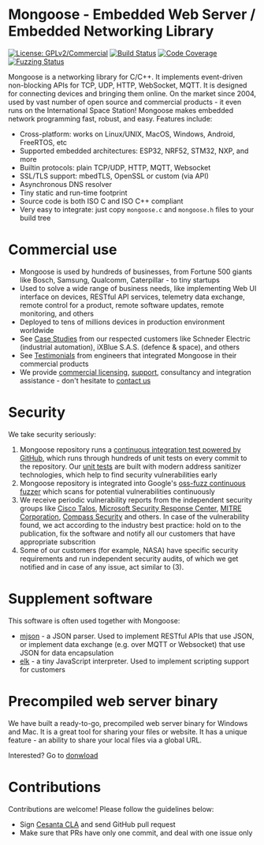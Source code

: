 # Mongoose - Embedded Web Server / Embedded Networking Library

[![License: GPLv2/Commercial](https://img.shields.io/badge/License-GPLv2%20or%20Commercial-green.svg)](https://opensource.org/licenses/gpl-2.0.php)
[![Build Status]( https://github.com/cesanta/mongoose/workflows/build/badge.svg)](https://github.com/cesanta/mongoose/actions)
[![Code Coverage](https://codecov.io/gh/cesanta/mongoose/branch/master/graph/badge.svg)](https://codecov.io/gh/cesanta/mongoose)
[![Fuzzing Status](https://oss-fuzz-build-logs.storage.googleapis.com/badges/mongoose.svg)](https://bugs.chromium.org/p/oss-fuzz/issues/list?sort=-opened&can=1&q=proj:mongoose)

Mongoose is a networking library for C/C++. It implements event-driven
non-blocking APIs for TCP, UDP, HTTP, WebSocket, MQTT.  It is designed for
connecting devices and bringing them online. On the market since 2004, used by
vast number of open source and commercial products - it even runs on the
International Space Station!  Mongoose makes embedded network programming fast,
robust, and easy. Features include:

- Cross-platform: works on Linux/UNIX, MacOS, Windows, Android, FreeRTOS, etc
- Supported embedded architectures: ESP32, NRF52, STM32, NXP, and more
- Builtin protocols: plain TCP/UDP, HTTP, MQTT, Websocket
- SSL/TLS support: mbedTLS, OpenSSL or custom (via API)
- Asynchronous DNS resolver
- Tiny static and run-time footprint
- Source code is both ISO C and ISO C++ compliant
- Very easy to integrate: just copy `mongoose.c` and `mongoose.h` files to your build tree


# Commercial use
- Mongoose is used by hundreds of businesses, from Fortune 500 giants like
  Bosch, Samsung, Qualcomm, Caterpillar - to tiny startups
- Used to solve a wide range of business needs, like implementing Web UI
  interface on devices, RESTful API services, telemetry data exchange, remote
  control for a product, remote software updates, remote monitoring, and others
- Deployed to tens of millions devices in production environment worldwide
- See [Case Studies](https://cesanta.com/case-studies.html) from our respected
  customers like Schneder Electric (industrial automation), iXBlue S.A.S.
  (defence & space), and others
- See [Testimonials](https://cesanta.com/testimonials.html) from engineers that
  integrated Mongoose in their commercial products
- We provide [commercial licensing](https://cesanta.com/licensing.html),
  [support](https://cesanta.com/support.html), consultancy and integration
  assistance - don't hesitate to
  [contact us](https://www.cesanta.com/contact.html)


# Security

We take security seriously:
1. Mongoose repository runs a
  [continuous integration test powered by GitHub](https://github.com/cesanta/mongoose/actions),
  which runs through hundreds of unit tests on every commit to the repository.
  Our [unit tests](https://github.com/cesanta/mongoose/tree/master/test)
  are built with modern address sanitizer technologies, which help to find
  security vulnerabilities early
2. Mongoose repository is integrated into Google's
  [oss-fuzz continuous fuzzer](https://bugs.chromium.org/p/oss-fuzz/issues/list?sort=-opened&can=1&q=proj:mongoose)
  which scans for potential vulnerabilities continuously
3.  We receive periodic vulnerability reports from the independent security
  groups like
  [Cisco Talos](https://www.cisco.com/c/en/us/products/security/talos.html),
  [Microsoft Security Response Center](https://www.microsoft.com/en-us/msrc),
  [MITRE Corporation](https://www.mitre.org/),
  [Compass Security](https://www.compass-security.com/en/) and others.
  In case of the vulnerability found, we act according to the industry best
  practice: hold on to the publication, fix the software and notify all our
  customers that have appropriate subscrition
4. Some of our customers (for example, NASA)
  have specific security requirements and run independent security audits,
  of which we get notified and in case of any issue, act similar to (3).

# Supplement software

This software is often used together with Mongoose:
- [mjson](https://github.com/cesanta/mjson) - a JSON parser. Used to implement
  RESTful APIs that use JSON, or implement data exchange (e.g. over MQTT
  or Websocket) that use JSON for data encapsulation
- [elk](https://github.com/cesanta/elk) - a tiny JavaScript interpreter.
  Used to implement scripting support for customers


# Precompiled web server binary

We have built a ready-to-go, precompiled web server binary for Windows
and Mac. It is a great tool for sharing your files or website. It has
a unique feature - an ability to share your local files via a global URL.

Interested? Go to [donwload](https://mongoose.ws/)

# Contributions

Contributions are welcome! Please follow the guidelines below:

- Sign [Cesanta CLA](https://cesanta.com/cla.html) and send GitHub pull request
- Make sure that PRs have only one commit, and deal with one issue only
